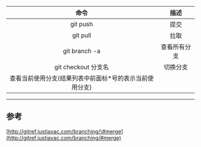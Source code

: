 | 命令 | 描述 |
| :---: | :---: |
| git push | 提交 |
| git pull | 拉取 |
| git branch -a | 查看所有分支 |
| git checkout 分支名 | 切换分支 |
| 查看当前使用分支(结果列表中前面标*号的表示当前使用分支) |  |

---

## 参考

[http://gitref.justjavac.com/branching/\#merge](http://gitref.justjavac.com/branching/#merge)

